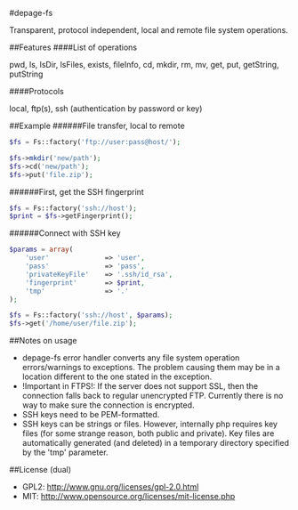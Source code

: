#depage-fs

Transparent, protocol independent, local and remote file system operations.

##Features
####List of operations

pwd, ls, lsDir, lsFiles, exists, fileInfo, cd, mkdir, rm, mv, get, put,
getString, putString

####Protocols

local, ftp(s), ssh (authentication by password or key)

##Example
######File transfer, local to remote
```php
$fs = Fs::factory('ftp://user:pass@host/');

$fs->mkdir('new/path');
$fs->cd('new/path');
$fs->put('file.zip');
```

######First, get the SSH fingerprint
```php
$fs = Fs::factory('ssh://host');
$print = $fs->getFingerprint();
```

######Connect with SSH key
```php
$params = array(
    'user'              => 'user',
    'pass'              => 'pass',
    'privateKeyFile'    => '.ssh/id_rsa',
    'fingerprint'       => $print,
    'tmp'               => '.'
);

$fs = Fs::factory('ssh://host', $params);
$fs->get('/home/user/file.zip');
```

##Notes on usage

- depage-fs error handler converts any file system operation errors/warnings to
exceptions. The problem causing them may be in a location different to the one
stated in the exception.
- !Important in FTPS!: If the server does not support SSL, then the connection
falls back to regular unencrypted FTP. Currently there is no way to make sure
the connection is encrypted.
- SSH keys need to be PEM-formatted.
- SSH keys can be strings or files. However, internally php requires key files
(for some strange reason, both public and private). Key files are automatically
generated (and deleted) in a temporary directory specified by the 'tmp'
parameter.

##License (dual)

- GPL2: <http://www.gnu.org/licenses/gpl-2.0.html>
- MIT: <http://www.opensource.org/licenses/mit-license.php>

